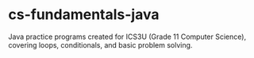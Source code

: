 # cs-fundamentals-java
Java practice programs created for ICS3U (Grade 11 Computer Science), covering loops, conditionals, and basic problem solving.
